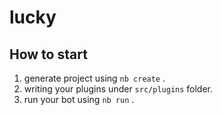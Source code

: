 # lucky

## How to start

1. generate project using `nb create` .
2. writing your plugins under `src/plugins` folder.
3. run your bot using `nb run` .
